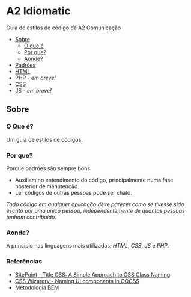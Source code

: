 # A2 Idiomatic

Guia de estilos de código da A2 Comunicação

* [Sobre](#sobre)
    * [O que é](#o-que-%C3%A9)
    * [Por que?](#por-que)
    * [Aonde?](#aonde) 
* [Padrões](https://github.com/a2comunicacao/metodologia/blob/master/projeto-web/desenvolvimento/A2idiomatic/padroes.md)
* [HTML](https://github.com/a2comunicacao/metodologia/blob/master/projeto-web/desenvolvimento/A2idiomatic/html.md)
* PHP - _em breve!_
* [CSS](https://github.com/a2comunicacao/metodologia/blob/master/projeto-web/desenvolvimento/A2idiomatic/css.md)
* JS - _em breve!_

## Sobre

### O Que é?

Um guia de estilos de códigos. 

### Por que?

Porque padrões são sempre bons.

* Auxiliam no entendimento do código, principalmente numa fase posterior de manutenção.
* Ler códigos de outras pessoas pode ser chato.

*Todo código em qualquer aplicação deve parecer como se tivesse sido escrito por uma única pessoa, independentemente de quantas pessoas tenham contribuído.*

### Aonde?

A princípio nas linguagens mais utilizadas: *HTML*, *CSS*, *JS* e *PHP*. 

### Referências

* [SitePoint - Title CSS: A Simple Approach to CSS Class Naming](http://www.sitepoint.com/title-css-simple-approach-css-class-naming/)
* [CSS Wizardry - Naming UI components in OOCSS](http://csswizardry.com/2014/03/naming-ui-components-in-oocss/)
* [Metodologia BEM](http://bem.info/method/)
